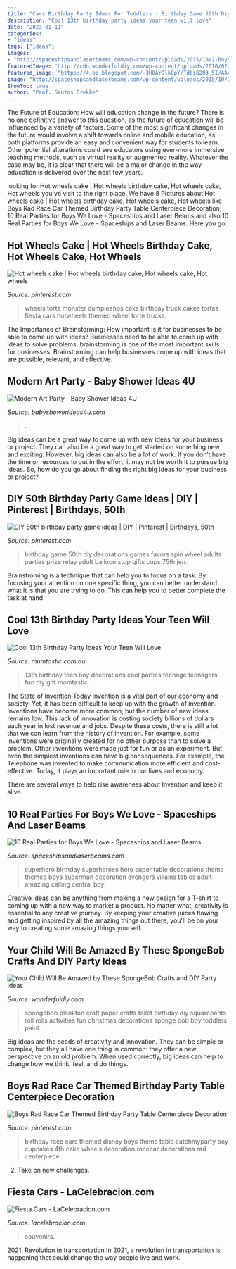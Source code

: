 ```yaml
---
title: "Cars Birthday Party Ideas For Toddlers - Birthday Game 50th Diy Decorations Games Favors Spin Wheel Adults Parties Prize Relay Adult Balloon Stop Gifts Cups 75th Jen"
description: "Cool 13th birthday party ideas your teen will love"
date: "2023-01-11"
categories:
- "ideas"
tags: ["ideas"]
images:
- "http://spaceshipsandlaserbeams.com/wp-content/uploads/2015/10/2-boys-superhero-theme-birthday-dessert-table-650x975.jpg"
featuredImage: "http://cdn.wonderfuldiy.com/wp-content/uploads/2016/02/plankton-toilet-paper-craft.jpg"
featured_image: "https://4.bp.blogspot.com/-3H0ArOlk8pY/Tdbi8283_5I/AAAAAAAAKM0/Vn6FfDfpQKE/s1600/Cars+Disney+9.jpg"
image: "http://spaceshipsandlaserbeams.com/wp-content/uploads/2015/10/2-boys-superhero-theme-birthday-dessert-table-650x975.jpg"
ShowToc: true
author: "Prof. Santos Brekke"
---
```



The Future of Education: How will education change in the future?
There is no one definitive answer to this question, as the future of education will be influenced by a variety of factors. Some of the most significant changes in the future would involve a shift towards online and mobile education, as both platforms provide an easy and convenient way for students to learn. Other potential alterations could see educators using ever-more immersive teaching methods, such as virtual reality or augmented reality. Whatever the case may be, it is clear that there will be a major change in the way education is delivered over the next few years.

	

		
looking for Hot wheels cake | Hot wheels birthday cake, Hot wheels cake, Hot wheels you've visit to the right place. We have 8 Pictures about Hot wheels cake | Hot wheels birthday cake, Hot wheels cake, Hot wheels like Boys Rad Race Car Themed Birthday Party Table Centerpiece Decoration, 10 Real Parties for Boys We Love - Spaceships and Laser Beams and also 10 Real Parties for Boys We Love - Spaceships and Laser Beams. Here you go:
		
    
## Hot Wheels Cake | Hot Wheels Birthday Cake, Hot Wheels Cake, Hot Wheels

<img loading=lazy src="https://i.pinimg.com/736x/05/d3/8b/05d38bcfa43b6e0ee5c0583c8320f135.jpg" onerror="this.onerror=null;this.src='https://tse2.mm.bing.net/th?id=OIP.TqDazA1NfsWho-PL8T2g1AHaJ9&amp;pid=15.1';" alt="Hot wheels cake | Hot wheels birthday cake, Hot wheels cake, Hot wheels">

_Source: pinterest.com_

>wheels torta monster cumpleaños cake birthday truck cakes tortas fiesta cars hotwheels themed wheel torte trucks. 

	

The Importance of Brainstorming: How important is it for businesses to be able to come up with ideas?
Businesses need to be able to come up with ideas to solve problems. brainstorming is one of the most important skills for businesses. Brainstorming can help businesses come up with ideas that are possible, relevant, and effective.

    
## Modern Art Party - Baby Shower Ideas 4U

<img loading=lazy src="http://www.birthdaypartyideas4u.com/wp-content/uploads/2015/01/Modern-Art-Birthday-Party-ideas.jpg" onerror="this.onerror=null;this.src='https://tse4.mm.bing.net/th?id=OIP.wUfs0XFWlmDkibG18RVZJgHaFO&amp;pid=15.1';" alt="Modern Art Party - Baby Shower Ideas 4U">

_Source: babyshowerideas4u.com_

>. 

	

Big ideas can be a great way to come up with new ideas for your business or project. They can also be a great way to get started on something new and exciting. However, big ideas can also be a lot of work. If you don’t have the time or resources to put in the effort, it may not be worth it to pursue big ideas. So, how do you go about finding the right big ideas for your business or project?

    
## DIY 50th Birthday Party Game Ideas | DIY | Pinterest | Birthdays, 50th

<img loading=lazy src="https://s-media-cache-ak0.pinimg.com/736x/d0/06/b9/d006b99479948a856a9a808b35ecb656.jpg" onerror="this.onerror=null;this.src='https://tse2.mm.bing.net/th?id=OIP.F1zX7U3Sxpo3ardrisKTHgHaJ3&amp;pid=15.1';" alt="DIY 50th birthday party game ideas | DIY | Pinterest | Birthdays, 50th">

_Source: pinterest.com_

>birthday game 50th diy decorations games favors spin wheel adults parties prize relay adult balloon stop gifts cups 75th jen. 

	

Brainstroming is a technique that can help you to focus on a task. By focusing your attention on one specific thing, you can better understand what it is that you are trying to do. This can help you to better complete the task at hand.

    
## Cool 13th Birthday Party Ideas Your Teen Will Love

<img loading=lazy src="https://cdn1-www.momtastic.com/assets/uploads/2018/08/13th-birthday-648x486.jpg" onerror="this.onerror=null;this.src='https://tse3.mm.bing.net/th?id=OIP._Kh-02y58w0uldyAfVD5RgHaFj&amp;pid=15.1';" alt="Cool 13th Birthday Party Ideas Your Teen Will Love">

_Source: mumtastic.com.au_

>13th birthday teen boy decorations cool parties teenage teenagers fun diy gift momtastic. 

	

The State of Invention Today
Invention is a vital part of our economy and society. Yet, it has been difficult to keep up with the growth of invention. Inventions have become more common, but the number of new ideas remains low. This lack of innovation is costing society billions of dollars each year in lost revenue and jobs.
Despite these costs, there is still a lot that we can learn from the history of invention. For example, some inventions were originally created for no other purpose than to solve a problem. Other inventions were made just for fun or as an experiment. But even the simplest inventions can have big consequences. For example, the Telephone was invented to make communication more efficient and cost-effective. Today, it plays an important role in our lives and economy.

There are several ways to help rise awareness about Invention and keep it alive.

    
## 10 Real Parties For Boys We Love - Spaceships And Laser Beams

<img loading=lazy src="http://spaceshipsandlaserbeams.com/wp-content/uploads/2015/10/2-boys-superhero-theme-birthday-dessert-table-650x975.jpg" onerror="this.onerror=null;this.src='https://tse3.mm.bing.net/th?id=OIP.ZUn8IBBHbWtOcXFem7qevQHaLH&amp;pid=15.1';" alt="10 Real Parties for Boys We Love - Spaceships and Laser Beams">

_Source: spaceshipsandlaserbeams.com_

>superhero birthday superheroes hero super table decorations theme themed boys superman decoration avengers villains tables adult amazing calling central boy. 

	

Creative ideas can be anything from making a new design for a T-shirt to coming up with a new way to market a product. No matter what, creativity is essential to any creative journey. By keeping your creative juices flowing and getting inspired by all the amazing things out there, you'll be on your way to creating some amazing things yourself.

    
## Your Child Will Be Amazed By These SpongeBob Crafts And DIY Party Ideas

<img loading=lazy src="http://cdn.wonderfuldiy.com/wp-content/uploads/2016/02/plankton-toilet-paper-craft.jpg" onerror="this.onerror=null;this.src='https://tse1.mm.bing.net/th?id=OIP.kw4eNeNsy9Y1fwwvl7KSVQHaJ4&amp;pid=15.1';" alt="Your Child Will Be Amazed by These SpongeBob Crafts and DIY Party Ideas">

_Source: wonderfuldiy.com_

>spongebob plankton craft paper crafts toilet birthday diy squarepants roll rolls activities fun christmas decorations sponge bob boy toddlers paint. 

	

Big ideas are the seeds of creativity and innovation. They can be simple or complex, but they all have one thing in common: they offer a new perspective on an old problem. When used correctly, big ideas can help to change how we think, feel, and do things.

    
## Boys Rad Race Car Themed Birthday Party Table Centerpiece Decoration

<img loading=lazy src="https://i.pinimg.com/736x/15/90/bb/1590bbe56cc1381f97a62efbc6ad1f44.jpg" onerror="this.onerror=null;this.src='https://tse3.mm.bing.net/th?id=OIP.M64tFMvj40NTYT0N5yyZLwHaLG&amp;pid=15.1';" alt="Boys Rad Race Car Themed Birthday Party Table Centerpiece Decoration">

_Source: pinterest.com_

>birthday race cars themed disney boys theme table catchmyparty boy cupcakes 4th cake wheels decoration racecar decorations rad centerpiece. 

	

2. Take on new challenges.

    
## Fiesta Cars - LaCelebracion.com

<img loading=lazy src="https://4.bp.blogspot.com/-3H0ArOlk8pY/Tdbi8283_5I/AAAAAAAAKM0/Vn6FfDfpQKE/s1600/Cars+Disney+9.jpg" onerror="this.onerror=null;this.src='https://tse3.mm.bing.net/th?id=OIP.L0rg6VYF2B26q6lx7i9JQwHaFj&amp;pid=15.1';" alt="Fiesta Cars - LaCelebracion.com">

_Source: lacelebracion.com_

>souvenirs. 

	

2021: Revolution in transportation
In 2021, a revolution in transportation is happening that could change the way people live and work.

